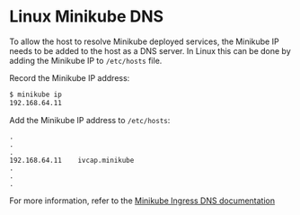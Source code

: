 # Linux Minikube DNS

To allow the host to resolve Minikube deployed services, the Minikube IP needs
to be added to the host as a DNS server. In Linux this can be done by adding the
Minikube IP to `/etc/hosts` file.

Record the Minikube IP address:

```bash
$ minikube ip
192.168.64.11
```

Add the Minikube IP address to `/etc/hosts`:

```
.
.
.
192.168.64.11    ivcap.minikube
.
.
.

```

For more information, refer to the [Minikube Ingress DNS documentation](https://minikube.sigs.k8s.io/docs/handbook/addons/ingress-dns/)